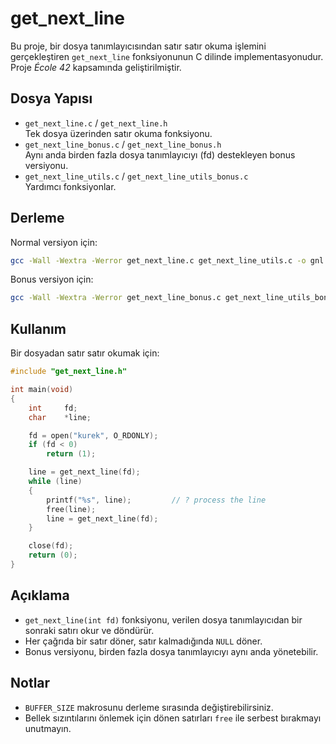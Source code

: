 # get_next_line

Bu proje, bir dosya tanımlayıcısından satır satır okuma işlemini gerçekleştiren `get_next_line` fonksiyonunun C dilinde implementasyonudur. Proje *École 42*  kapsamında geliştirilmiştir.

## Dosya Yapısı

- `get_next_line.c` / `get_next_line.h`  
  Tek dosya üzerinden satır okuma fonksiyonu.
- `get_next_line_bonus.c` / `get_next_line_bonus.h`  
  Aynı anda birden fazla dosya tanımlayıcıyı (fd) destekleyen bonus versiyonu.
- `get_next_line_utils.c` / `get_next_line_utils_bonus.c`  
  Yardımcı fonksiyonlar.

## Derleme

Normal versiyon için:
```sh
gcc -Wall -Wextra -Werror get_next_line.c get_next_line_utils.c -o gnl
```

Bonus versiyon için:
```sh
gcc -Wall -Wextra -Werror get_next_line_bonus.c get_next_line_utils_bonus.c -o gnl_bonus
```

## Kullanım

Bir dosyadan satır satır okumak için:
```c
#include "get_next_line.h"

int	main(void)
{
    int		fd;
    char	*line;

    fd = open("kurek", O_RDONLY);
    if (fd < 0)
        return (1);

    line = get_next_line(fd);
    while (line)
    {
        printf("%s", line);         // ? process the line
        free(line);
        line = get_next_line(fd);
    }

    close(fd);
    return (0);
}
```

## Açıklama

- `get_next_line(int fd)` fonksiyonu, verilen dosya tanımlayıcıdan bir sonraki satırı okur ve döndürür.
- Her çağrıda bir satır döner, satır kalmadığında `NULL` döner.
- Bonus versiyonu, birden fazla dosya tanımlayıcıyı aynı anda yönetebilir.

## Notlar

- `BUFFER_SIZE` makrosunu derleme sırasında değiştirebilirsiniz.
- Bellek sızıntılarını önlemek için dönen satırları `free` ile serbest bırakmayı unutmayın.
